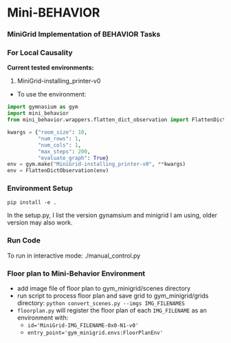 # Mini-BEHAVIOR
###  MiniGrid Implementation of BEHAVIOR Tasks

### For Local Causality
**Current tested environments:**
1. MiniGrid-installing_printer-v0

* To use the environment:
```python
import gymnasium as gym
import mini_behavior
from mini_behavior.wrappers.flatten_dict_observation import FlattenDictObservation

kwargs = {"room_size": 10,
          "num_rows": 1,
          "num_cols": 1,
          "max_steps": 200,
          "evaluate_graph": True}
env = gym.make("MiniGrid-installing_printer-v0", **kwargs)
env = FlattenDictObservation(env)
```

### Environment Setup
```buildoutcfg
pip install -e .
```
In the setup.py, I list the version gynamsium and minigrid I am using, older version may also work.

### Run Code 
To run in interactive mode: ./manual_control.py

### Floor plan to Mini-Behavior Environment
* add image file of floor plan to gym_minigrid/scenes directory
* run script to process floor plan and save grid to gym_minigrid/grids directory: `python convert_scenes.py --imgs IMG_FILENAMES`
* `floorplan.py` will register the floor plan of each `IMG_FILENAME` as an environment with:
    * `id='MiniGrid-IMG_FILENAME-0x0-N1-v0'`
    * `entry_point='gym_minigrid.envs:FloorPlanEnv'`
